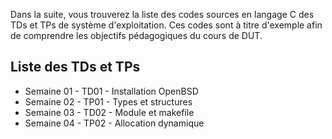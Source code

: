Dans la suite, vous trouverez la liste des codes sources en langage C des TDs et TPs de système d'exploitation. 
Ces codes sont à titre d'exemple afin de comprendre les objectifs pédagogiques du cours de DUT.

## Liste des TDs et TPs
* Semaine 01 - TD01 - Installation OpenBSD
* Semaine 02 - TP01 - Types et structures
* Semaine 03 - TD02 - Module et makefile
* Semaine 04 - TP02 - Allocation dynamique
